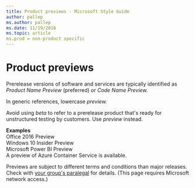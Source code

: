 ```yaml
---
title: Product previews - Microsoft Style Guide
author: pallep
ms.author: pallep
ms.date: 11/19/2016
ms.topic: article
ms.prod = non-product specific
---
```


# Product previews

Prerelease versions of software and services are typically identified as *Product Name Preview* (preferred) or *Code Name Preview.*

In generic references, lowercase *preview.*

Avoid using *beta* to refer to a prerelease product that's ready for unstructured testing by customers. Use *preview* instead.

**Examples**  
Office 2016 Preview  
Windows 10 Insider Preview  
Microsoft Power BI Preview  
A preview of Azure Container Service is available.  

Previews are subject to different terms and conditions than major releases. Check with [your group's paralegal](https://microsoft.sharepoint.com/sites/lcaweb/Pages/Applications/LegalContact.aspx) for details. (This page requires Microsoft network access.) 
